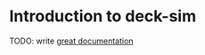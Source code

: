 # Introduction to deck-sim

TODO: write [great documentation](http://jacobian.org/writing/what-to-write/)
